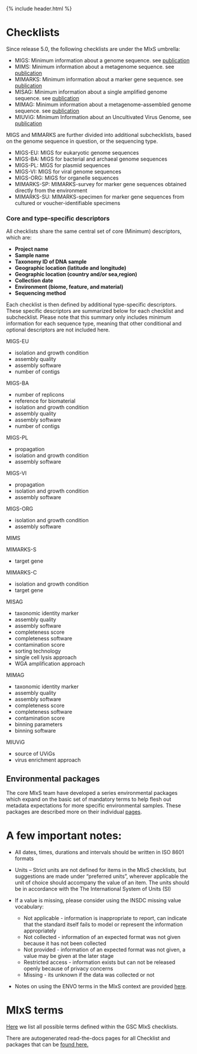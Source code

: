 {% include header.html %}

# Checklists

Since release 5.0, the following checklists are under the MIxS umbrella:
- MIGS: Minimum information about a genome sequence. see [publication](https://pubmed.ncbi.nlm.nih.gov/18464787)
- MIMS: Minimum information about a metagenome sequence. see [publication](https://pubmed.ncbi.nlm.nih.gov/18479204/)
- MIMARKS: Minimum information about a marker gene sequence. see [publication](https://pubmed.ncbi.nlm.nih.gov/21552244/)
- MISAG: Minimum information about a single amplified genome sequence. see [publication]()
- MIMAG: Minimum information about a metagenome-assembled genome sequence. see [publication]()
- MIUViG: Minimum Information about an Uncultivated Virus Genome, see [publication]( https://pubmed.ncbi.nlm.nih.gov/30556814/)

MIGS and MIMARKS are further divided into additional subchecklists, based on the genome sequence in question, or the sequencing type.
- MIGS-EU: MIGS for eukaryotic genome sequences
- MIGS-BA: MIGS for bacterial and archaeal genome sequences
- MIGS-PL: MIGS for plasmid sequences
- MIGS-VI: MIGS for viral genome sequences
- MIGS-ORG: MIGS for organelle sequences
- MIMARKS-SP: MIMARKS-survey  for marker gene sequences obtained directly from the environment
- MIMARKS-SU: MIMARKS-specimen for marker gene sequences from cultured or voucher-identifiable specimens


### Core and type-specific descriptors
All checklists share the same central set of core (Minimum) descriptors, which are:
- **Project name**
- **Sample name**
- **Taxonomy ID of DNA sample**
- **Geographic location (latitude and longitude)**
- **Geographic location (country and/or sea,region)**
- **Collection date**
- **Environment (biome, feature, and material)**
- **Sequencing method**

Each checklist is then defined by additional type-specific descriptors. These specific descriptors are summarized below for each checklist and subchecklist. Please note that this summary only includes minimum information for each sequence type, meaning that other conditional and optional descriptors are not included here. 

MIGS-EU
- isolation and growth condition
- assembly quality
- assembly software
- number of contigs

MIGS-BA
- number of replicons
- reference for biomaterial
- isolation and growth condition
- assembly quality
- assembly software
- number of contigs

MIGS-PL
- propagation
- isolation and growth condition
- assembly software

MIGS-VI
- propagation
- isolation and growth condition
- assembly software

MIGS-ORG
- isolation and growth condition
- assembly software

MIMS

MIMARKS-S
- target gene

MIMARKS-C
- isolation and growth condition
- target gene

MISAG
- taxonomic identity marker
- assembly quality
- assembly software
- completeness score
- completeness software
- contamination score 
- sorting technology
- single cell lysis approach
- WGA amplification approach

MIMAG
- taxonomic identity marker
- assembly quality
- assembly software
- completeness score
- completeness software
- contamination score 
- binning parameters
- binning software

MIUViG
- source of UViGs
- virus enrichment approach



## Environmental packages

The core MIxS team have developed a series environmental packages which expand on the basic set of mandatory terms to help flesh out metadata expectations for more specific environmental samples. These packages are described more on their individual [pages](https://genomicsstandardsconsortium.github.io/mixs/).


# A few important notes:

* All dates, times, durations and intervals should be written in ISO 8601 formats
* Units – Strict units are not defined for items in the MIxS checklists, but suggestions are made under “preferred units”, wherever applicable the unit of choice should accompany the value of an item. The units should be in accordance with the The International System of Units (SI)
* If a value is missing, please consider using the INSDC missing value vocabulary:
   * Not applicable - information is inappropriate to report, can indicate that the standard itself fails to model or represent the information appropriately
   * Not collected - information of an expected format was not given because it has not been collected
   * Not provided - information of an expected format was not given, a value may be given at the later stage
   * Restricted access - information exists but can not be released openly because of privacy concerns
   * Missing - its unknown if the data was collected or not

* Notes on using the ENVO terms in the MIxS context are provided [here](https://github.com/EnvironmentOntology/envo/wiki/Using-ENVO-with-MIxS).


# MIxS terms

[Here](all-terms.html) we list all possible terms defined within the GSC MIxS checklists.

There are autogenerated read-the-docs pages for all Checklist and packages that can be [found here.](https://genomicsstandardsconsortium.github.io/mixs/)

